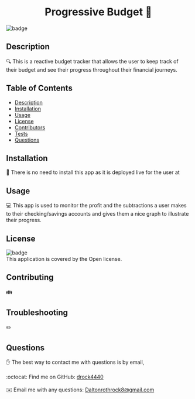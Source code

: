 <h1 align ="center">Progressive Budget 👋</h1>

![badge](https://img.shields.io/badge/license-Open-brightgreen)<br />
## Description
🔍 This is a reactive budget tracker that allows the user to keep track of their budget and see their progress throughout their financial journeys.
## Table of Contents
- [Description](#description)
- [Installation](#installation)
- [Usage](#usage)
- [License](#license)
- [Contributors](#contributors)
- [Tests](#tests)
- [Questions](#questions)
## Installation
💾 There is no need to install this app as it is deployed live for the user at 
## Usage
💻 This app is used to monitor the profit and the subtractions a user makes to their checking/savings accounts and gives them a nice graph to illustrate their progress.
## License
![badge](https://img.shields.io/badge/license-Open-brightgreen)
<br />
This application is covered by the Open license. 
## Contributing
👪 
## Troubleshooting
✏️ 
## Questions
✋ The best way to contact me with questions is by email,<br />
<br />
:octocat: Find me on GitHub: [drock4440](https://github.com/drock4440)<br />
<br />
✉️ Email me with any questions: Daltonrothrock8@gmail.com<br /><br />
  